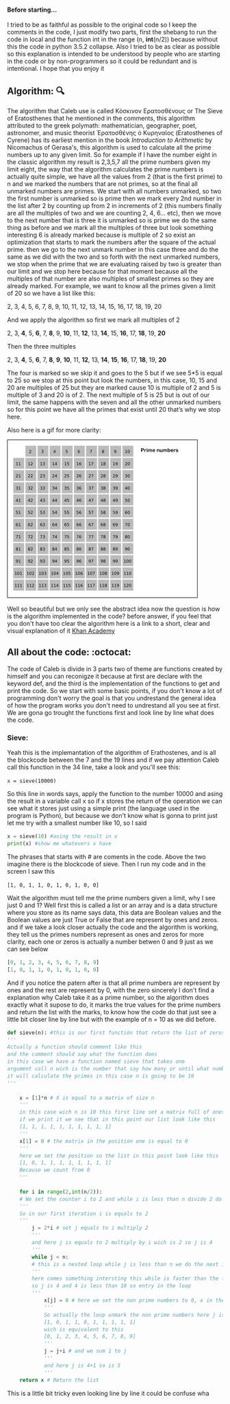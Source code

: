 #### Before starting...

I tried to be as faithful as possible to the original code so I keep the comments in the code, I just modify two parts, first the shebang to run the code in local and the function int in the range (n, **int**(n/2)) because without this the code in python 3.5.2 collapse. Also I tried to be as clear as possible so this explanation is intended to be understood by people who are starting in the code or by non-programmers so it could be redundant and is intentional. I hope that you enjoy it

## Algorithm: :mag:

The algorithm that Caleb use is called Κόσκινον Ερατοσθένους or The Sieve of Eratosthenes that he mentioned in the comments, this algorithm attributed to the greek polymath: mathematician, geographer, poet, astronomer, and music theorist Ἐρατοσθένης ὁ Κυρηναῖος (Eratosthenes of Cyrene) has its earliest mention in the book *Introduction to Arithmetic* by Nicomachus of Gerasa's, this algorithm is used to calculate all the prime numbers up to any given limit. So for example if I have the number eight in the classic algorithm my result is 2,3,5,7 all the prime numbers given my limit eight, the way that the algorithm calculates the prime numbers is actually quite simple, we have all the values from 2 (that is the first prime) to n and we marked the numbers that are not primes, so at the final all unmarked numbers are primes. We start with all numbers unmarked, so two the first number is unmarked so is prime then we mark every 2nd number in the list after 2 by counting up from 2 in increments of 2 (this numbers finally are all the multiples of two and we are counting 2, 4, 6... etc), then we move to the next number that is three it is unmarked so is prime we do the same thing as before and we mark all the multiples of three but look something interesting 6 is already marked because is multiple of 2 so exist an optimization that starts to mark the numbers after the square of the actual prime. then we go to the next unmark number in this case three and do the same as we did with the two and so forth with the next unmarked numbers, we stop when the prime that we are evaluating raised by two is greater than our limit and we stop here because for that moment because all the multiples of that number are also multiples of smallest primes so they are already marked. For example, we want to know all the primes given a limit of 20 so we have a list like this:

2, 3, 4, 5, 6, 7, 8, 9, 10, 11, 12, 13, 14, 15, 16, 17, 18, 19, 20

And we apply the algorithm so first we mark all multiples of 2 

2, 3, **4**, 5, **6**, 7, **8**, 9, **10**, 11, **12**, 13, **14**, 15, **16**, 17, **18**, 19, **20**

Then the three multiples

 2, 3, **4**, 5, **6**, 7, **8**, **9**, **10**, 11, **12**, 13, **14**, **15**, **16**, 17, **18**, 19, **20**

The four is marked so we skip it and goes to the 5 but if we see 5*5 is equal to 25 so we stop at this point but look the numbers, in this case, 10, 15 and 20 are multiples of 25 but they are marked cause 10 is multiple of 2 and 5 is multiple of 3 and 20 is of 2. The next multiple of 5 is 25 but is out of our limit, the same happens with the seven and all the other unmarked numbers so for this point we have all the primes that exist until 20 that’s why we stop here.

Also here is a gif for more clarity:

![](Sieve_of_Eratosthenes_animation.gif)

Well so beautiful but we only see the abstract idea now the question is how is the algorithm implemented in the code? before answer, if you feel that you don't have too clear the algorithm here is a link to a short, clear and visual explanation of it [Khan Academy](https://es.khanacademy.org/computing/computer-science/cryptography/comp-number-theory/v/sieve-of-eratosthenes-prime-adventure-part-4) 


## All about the code: :octocat:

The code of Caleb is divide in 3 parts two of theme are functions created by himself and you can reconigze it because at first are declare with the keyword def, and the third is the implementation of the functions to get and print the code. So we start with some basic points, if you don't know a lot of programming don't worry the goal is that you undrestand the general idea of how the program works you don't need to undrestand all you see at first. We are gona go trought the functions first and look line by line what does the code.

### Sieve:

Yeah this is the implemantation of the algorithm of Erathostenes, and is all the blockcode between the 7 and the 19 lines and if we pay attention Caleb call this function in the 34 line, take a look and you'll see this:

`x = sieve(10000)`

So this line in words says, apply the function to the number 10000 and asing the result in a variable call x so if x stores the return of the operation we can see what it stores just using a simple print (the language used in the program is Python), but because we don't know what is gonna to print just let me try with a smallest number like 10, so I said

```python
x = sieve(10) #asing the result in x
print(x) #show me whatevers x have
```
The phrases that starts with # are coments in the code. Above the two imagine there is the blockcode of sieve. Then I run my code and in the screen I saw this

`[1, 0, 1, 1, 0, 1, 0, 1, 0, 0]`

Wait the algorithm must tell me the prime numbers given a limit, why I see just 0 and 1?
Well first this is called a list or an array and is a data structure where you store as its name says data, this data are Boolean values and the Boolean values are just True or False that are represent by ones and zeros. and if we take a look closer actually the code and the algorithm is working, they tell us the primes numbers represent as ones and zeros for more clarity, each one or zeros is actually a number betwen 0 and 9 just as we can see below

````python
[0, 1, 2, 3, 4, 5, 6, 7, 8, 9]
[1, 0, 1, 1, 0, 1, 0, 1, 0, 0]
````
And if you notice the patern after is that all prime numbers are represent by ones and the rest are represent by 0, with the zero sincerely I don't find a explanation why Caleb take it as a prime number, so the algorithm does exactly what it supose to do, it marks the true values for the prime numbers and return the list with the marks, to know how the code do that just see a little bit closer line by line but with the example of n = 10 as we did before.

````python
def sieve(n): #this is our first functión that return the list of zeros and ones
'''
Actually a function should comment like this
and the comment should say what the function does
in this case we have a function named sieve that takes one 
argument call n wich is the number that say how many or until what number
it will calculate the primes in this case n is going to be 10
'''

    x = [1]*n # X is equal to a matrix of size n 
	'''
	in this case wich n is 10 this first line set a matrix full of ones of size n
	if we print it we see that in this point our list look like this
	[1, 1, 1, 1, 1, 1, 1, 1, 1, 1]
	'''
    x[1] = 0 # the matrix in the position one is equal to 0
	'''
	here we set the position so the list in this point look like this
	[1, 0, 1, 1, 1, 1, 1, 1, 1, 1]
	Because we count from 0 
	'''

    for i in range(2,int(n/2)):
	# We set the counter i to 2 and while i is less than n divide 2 do the instructions below
	'''
	So in our first iteration i is equals to 2
	'''
        j = 2*i # set j equals to i multiply 2
		'''
		and here j is equals to 2 multiply by i wich is 2 so j is 4
		'''
        while j < n: 
		# this is a nested loop while j is less than n we do the next instructions
		'''
		here comes something intersting this while is faster than the for loop 
		so j is 4 and 4 is less than 10 so entry in the loop
		''' 
            x[j] = 0 # here we set the non prime numbers to 0, x in the position j is equals to 0
			'''
			So actually the loop unmark the non prime numbers here j is 4 and the list in the position 4 is unmarked or set to 0 and our list looks in this point like this
			[1, 0, 1, 1, 0, 1, 1, 1, 1, 1]
			wich is equivalent to this
			[0, 1, 2, 3, 4, 5, 6, 7, 8, 9]
			'''
            j = j+i # and we sum 1 to j
			'''
			and here j is 4+1 so is 5
			'''
    return x # Return the list
````
This is a little bit tricky even looking line by line it could be confuse wha
